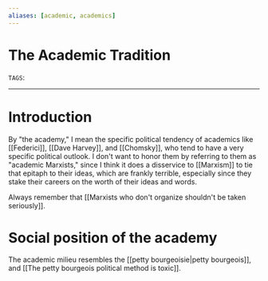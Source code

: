 ```yaml
---
aliases: [academic, academics]
---
```

# The Academic Tradition
`TAGS`: 

---
# Introduction
By "the academy," I mean the specific political tendency of academics like  [[Federici]], [[Dave Harvey]], and [[Chomsky]], who tend to have a very specific political outlook. I don't want to honor them by referring to them as "academic Marxists," since I think it does a disservice to [[Marxism]] to tie that epitaph to their ideas, which are frankly terrible, especially since they stake their careers on the worth of their ideas and words. 

Always remember that [[Marxists who don't organize shouldn't be taken seriously]]. 

# Social position of the academy
The academic milieu resembles the [[petty bourgeoisie|petty bourgeois]], and [[The petty bourgeois political method is toxic]]. 